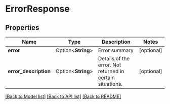 # ErrorResponse

## Properties

Name | Type | Description | Notes
------------ | ------------- | ------------- | -------------
**error** | Option<**String**> | Error summary | [optional]
**error_description** | Option<**String**> | Details of the error. Not returned in certain situations. | [optional]

[[Back to Model list]](../README.md#documentation-for-models) [[Back to API list]](../README.md#documentation-for-api-endpoints) [[Back to README]](../README.md)


